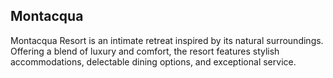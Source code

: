 ## Montacqua

Montacqua Resort is an intimate retreat inspired by its natural surroundings. Offering a blend of luxury and comfort, the resort features stylish accommodations, delectable dining options, and exceptional service.
